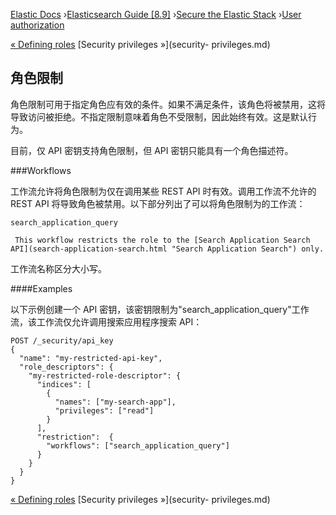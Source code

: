 

[Elastic Docs](/guide/) ›[Elasticsearch Guide [8.9]](index.md) ›[Secure the
Elastic Stack](secure-cluster.md) ›[User authorization](authorization.md)

[« Defining roles](defining-roles.md) [Security privileges »](security-
privileges.md)

## 角色限制

角色限制可用于指定角色应有效的条件。如果不满足条件，该角色将被禁用，这将导致访问被拒绝。不指定限制意味着角色不受限制，因此始终有效。这是默认行为。

目前，仅 API 密钥支持角色限制，但 API 密钥只能具有一个角色描述符。

###Workflows

工作流允许将角色限制为仅在调用某些 REST API 时有效。调用工作流不允许的 REST API 将导致角色被禁用。以下部分列出了可以将角色限制为的工作流：

`search_application_query`

     This workflow restricts the role to the [Search Application Search API](search-application-search.html "Search Application Search") only. 

工作流名称区分大小写。

####Examples

以下示例创建一个 API 密钥，该密钥限制为"search_application_query"工作流，该工作流仅允许调用搜索应用程序搜索 API：

    
    
    POST /_security/api_key
    {
      "name": "my-restricted-api-key",
      "role_descriptors": {
        "my-restricted-role-descriptor": {
          "indices": [
            {
              "names": ["my-search-app"],
              "privileges": ["read"]
            }
          ],
          "restriction":  {
            "workflows": ["search_application_query"]
          }
        }
      }
    }

[« Defining roles](defining-roles.md) [Security privileges »](security-
privileges.md)

